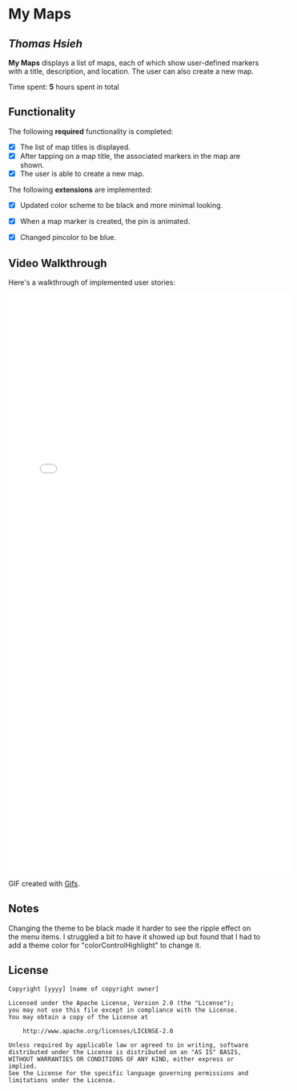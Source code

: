 # My Maps 

## *Thomas Hsieh*

**My Maps** displays a list of maps, each of which show user-defined markers with a title, description, and location. The user can also create a new map. 

Time spent: **5** hours spent in total

## Functionality 

The following **required** functionality is completed:

* [X] The list of map titles is displayed.
* [X] After tapping on a map title, the associated markers in the map are shown.
* [X] The user is able to create a new map.

The following **extensions** are implemented:

* [X] Updated color scheme to be black and more minimal looking.
* [X] When a map marker is created, the pin is animated.
* [X] Changed pincolor to be blue.


## Video Walkthrough

Here's a walkthrough of implemented user stories:

<iframe src='//gifs.com/embed/mymaps-AN5vGB' frameborder='0' scrolling='no' width='564px' height='1154px' style='-webkit-backface-visibility: hidden;-webkit-transform: scale(1);' ></iframe>

GIF created with [Gifs](http://www.gifs.com/).

## Notes

Changing the theme to be black made it harder to see the ripple effect on the menu items. I struggled a bit to have it showed up but found that I had to add a theme color for "colorControlHighlight" to change it.

## License

    Copyright [yyyy] [name of copyright owner]

    Licensed under the Apache License, Version 2.0 (the "License");
    you may not use this file except in compliance with the License.
    You may obtain a copy of the License at

        http://www.apache.org/licenses/LICENSE-2.0

    Unless required by applicable law or agreed to in writing, software
    distributed under the License is distributed on an "AS IS" BASIS,
    WITHOUT WARRANTIES OR CONDITIONS OF ANY KIND, either express or implied.
    See the License for the specific language governing permissions and
    limitations under the License.
